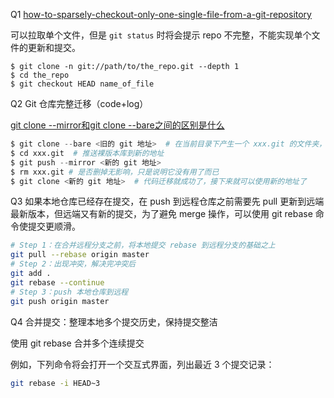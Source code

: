 Q1 [how-to-sparsely-checkout-only-one-single-file-from-a-git-repository](https://stackoverflow.com/questions/2466735/how-to-sparsely-checkout-only-one-single-file-from-a-git-repository/2466755#2466755)

可以拉取单个文件，但是 `git status` 时将会提示 repo 不完整，不能实现单个文件的更新和提交。
~~~
$ git clone -n git://path/to/the_repo.git --depth 1
$ cd the_repo
$ git checkout HEAD name_of_file
~~~

Q2 Git 仓库完整迁移（code+log）

[git clone --mirror和git clone --bare之间的区别是什么](https://www.imooc.com/wenda/detail/579025)
~~~Python
$ git clone --bare <旧的 git 地址>  # 在当前目录下产生一个 xxx.git 的文件夹，任何远程分支（在克隆的远程中）和其他引用都被完全忽略。
$ cd xxx.git  # 推送裸版本库到新的地址
$ git push --mirror <新的 git 地址>
$ rm xxx.git # 是否删掉无影响，只是说明它没有用了而已
$ git clone <新的 git 地址>  # 代码迁移就成功了，接下来就可以使用新的地址了
~~~


Q3 如果本地仓库已经存在提交，在 push 到远程仓库之前需要先 pull 更新到远端最新版本，但远端又有新的提交，为了避免 merge 操作，可以使用 git rebase 命令使提交更顺滑。

~~~bash
# Step 1：在合并远程分支之前，将本地提交 rebase 到远程分支的基础之上
git pull --rebase origin master
# Step 2：出现冲突，解决完冲突后
git add .
git rebase --continue
# Step 3：push 本地仓库到远程
git push origin master
~~~

Q4 合并提交：整理本地多个提交历史，保持提交整洁

使用 git rebase 合并多个连续提交

例如，下列命令将会打开一个交互式界面，列出最近 3 个提交记录：

~~~bash
git rebase -i HEAD~3
~~~